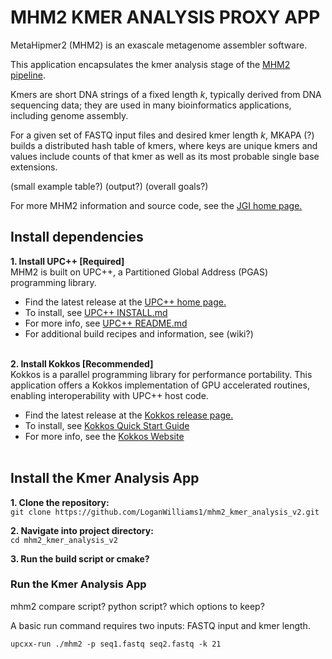 # MHM2 KMER ANALYSIS PROXY APP
MetaHipmer2 (MHM2) is an exascale metagenome assembler software.

This application encapsulates the kmer analysis stage of the [MHM2 pipeline](https://www.nature.com/articles/s41598-020-67416-5/figures/7). 

Kmers are short DNA strings of a fixed length *k*, typically derived from DNA sequencing data; they are used in many bioinformatics applications, including genome assembly. 

For a given set of FASTQ input files and desired kmer length *k*, MKAPA (?) builds a distributed hash table of kmers, where keys are unique kmers and values include counts of that kmer as well as its most probable single base extensions.

(small example table?)
(output?)
(overall goals?)

For more MHM2 information and source code, see the [JGI home page.](https://jgi.doe.gov/data-and-tools/software-tools/metahipmer/)

## Install dependencies

**1. Install UPC++ [Required]** <br>
MHM2 is built on UPC++, a Partitioned Global Address (PGAS) programming library. 
- Find the latest release at the [UPC++ home page.](https://bitbucket.org/berkeleylab/upcxx/wiki/Home)
- To install, see [UPC++ INSTALL.md](https://bitbucket.org/berkeleylab/upcxx/wiki/INSTALL)
- For more info, see [UPC++ README.md](https://bitbucket.org/berkeleylab/upcxx/wiki/README.md)
- For additional build recipes and information, see (wiki?) 
<br><br>

**2. Install Kokkos [Recommended]** <br>
Kokkos is a parallel programming library for performance portability. This application offers a Kokkos implementation of GPU accelerated routines, enabling interoperability with UPC++ host code. 
- Find the latest release at the [Kokkos release page.](https://github.com/kokkos/kokkos/releases)
- To install, see [Kokkos Quick Start Guide](https://kokkos.org/kokkos-core-wiki/quick_start.html)
- For more info, see the [Kokkos Website](https://kokkos.org/)
<br><br>

## Install the Kmer Analysis App
**1. Clone the repository:** <br>
`git clone https://github.com/LoganWilliams1/mhm2_kmer_analysis_v2.git`

**2. Navigate into project directory:** <br>
`cd mhm2_kmer_analysis_v2`

**3. Run the build script or cmake?**

### Run the Kmer Analysis App
mhm2 compare script? python script?
which options to keep?

A basic run command requires two inputs: FASTQ input and kmer length.

`upcxx-run ./mhm2 -p seq1.fastq seq2.fastq -k 21`







